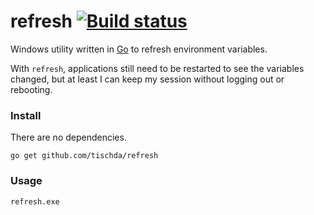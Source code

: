 ﻿# refresh [![Build status](https://ci.appveyor.com/api/projects/status/ok7detq1hwnbd5cc?svg=true)](https://ci.appveyor.com/project/tischda/refresh)

Windows utility written in [Go](https://www.golang.org) to refresh
environment variables.

With `refresh`, applications still need to be restarted to see the variables
changed, but at least I can keep my session without logging out or rebooting.


### Install

There are no dependencies.

~~~
go get github.com/tischda/refresh
~~~

### Usage

~~~
refresh.exe
~~~
